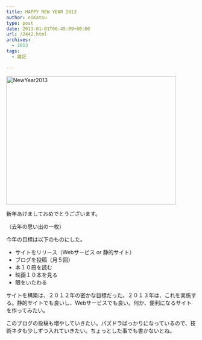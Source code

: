 ```yaml
---
title: HAPPY NEW YEAR 2013
author: eiKatou
type: post
date: 2013-01-01T06:45:09+00:00
url: /2442.html
archives:
  - 2013
tags:
  - 雑記

---
```

<img src="/blog/uploads/2013/01/NewYear2013.jpg" alt="NewYear2013" width="450" height="340" class="alignnone size-full wp-image-2444" srcset="/blog/uploads/2013/01/NewYear2013.jpg 450w, /blog/uploads/2013/01/NewYear2013-300x226.jpg 300w" sizes="(max-width: 450px) 100vw, 450px" />
  
新年あけましておめでとうございます。
  
（去年の思い出の一枚）

今年の目標は以下のものにした。

  * サイトをリリース（Webサービス or 静的サイト）
  * ブログを投稿（月５回）
  * 本１０冊を読む
  * 映画１０本を見る
  * 眼をいたわる

サイトを構築は、２０１２年の密かな目標だった。２０１３年は、これを実施する。静的サイトでも良いし、Webサービスでも良い。何か、便利になるサイトを作ってみたい。

このブログの投稿も増やしていきたい。パズドラばっかりになっているので、技術ネタも少しずつ入れていきたい。ちょっとした事でも書かないとね。
